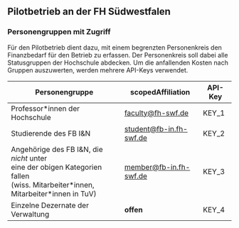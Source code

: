 ## Pilotbetrieb an der FH Südwestfalen

### Personengruppen mit Zugriff

Für den Pilotbetrieb dient dazu, mit einem begrenzten Personenkreis den Finanzbedarf für den Betrieb zu erfassen. Der Personenkreis soll dabei alle Statusgruppen der Hochschule abdecken.
Um die anfallenden Kosten nach Gruppen auszuwerten, werden mehrere API-Keys verwendet. 

| Personengruppe                    | scopedAffiliation       | API-Key    |
|-----------------------------------|-------------------------|------------|
| Professor*innen der Hochschule    | faculty@fh-swf.de       | KEY_1      |
| Studierende des FB I&N            | student@fb-in.fh-swf.de | KEY_2      |
| Angehörige des FB I&N, die *nicht* unter <br> eine der obigen Kategorien fallen <br> (wiss. Mitarbeiter\*innen, Mitarbeiter\*innen in TuV) | member@fb-in.fh-swf.de | KEY_3 |
| Einzelne Dezernate der Verwaltung | **offen**               | KEY_4      |